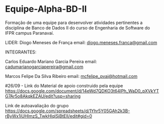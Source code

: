# Equipe-Alpha-BD-II
Formação de uma equipe para desenvolver atividades pertinentes a disciplina de Banco de Dados II do curso de Engenharia de Software do IFPR campus Paranavaí.

LIDER: Diogo Meneses de França
email: diogo.meneses.franca@gmail.com

INTEGRANTES: 

Carlos Eduardo Mariano Garcia Pereira
email: cadumarianogarciapereira@gmail.com

Marcos Felipe Da Silva Ribeiro
email: mcfelipe_pvai@hotmail.com

#26/09 - Link do Material de apoio construido pela equipe
https://docs.google.com/document/d/14eWd7QDKO3t64lPh_WaD0_pXVkYTG7Ar5o8AkqkEZAU/edit?usp=sharing

Link de autoavaliação do grupo
https://docs.google.com/spreadsheets/d/1Yhr5Y05GAh2k3B-rByWx1iUHlmzS_TwkHlqlSjBtElI/edit#gid=0
